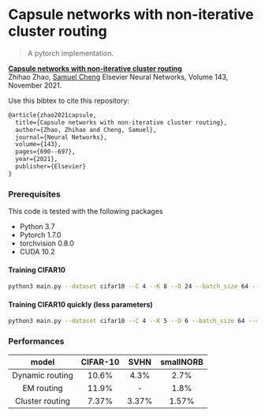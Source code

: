 # Capsule networks with non-iterative cluster routing

> A pytorch implementation.

[**Capsule networks with non-iterative cluster routing**](https://arxiv.org/abs/2109.09213)  
Zhihao Zhao, [Samuel Cheng](https://samuelcheng.info/)
Elsevier Neural Networks, Volume 143, November 2021. 

Use this bibtex to cite this repository:
```tex
@article{zhao2021capsule,
  title={Capsule networks with non-iterative cluster routing},
  author={Zhao, Zhihao and Cheng, Samuel},
  journal={Neural Networks},
  volume={143},
  pages={690--697},
  year={2021},
  publisher={Elsevier}
}
```
### Prerequisites
This code is tested with the following packages
- Python 3.7
- Pytorch 1.7.0
- torchvision  0.8.0
- CUDA 10.2

#### Training CIFAR10
```bash
python3 main.py --dataset cifar10 --C 4 --K 8 --D 24 --batch_size 64 --save_dst ./checkpoint
```
#### Training CIFAR10 quickly (less parameters)
```bash
python3 main.py --dataset cifar10 --C 4 --K 5 --D 6 --batch_size 64 --save_dst ./checkpoint
```
### Performances
model|CIFAR-10|SVHN|smallNORB
:---:|:---:|:---:|:---:
Dynamic routing|10.6%|4.3%|2.7%
EM routing|11.9%|-|1.8%
Cluster routing|7.37%|3.37%|1.57%
